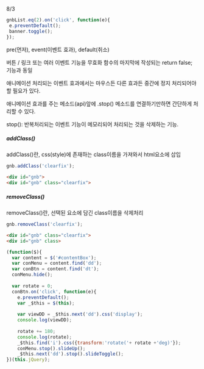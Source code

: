 8/3 

```javascript
gnbList.eq(2).on('click', function(e){
 e.preventDefault();
 banner.toggle();
});
```

pre(먼저), event(이벤트 효과), default(취소)

버튼 / 링크 또는 여러 이벤트 기능을 무효화
함수의 마지막에 작성되는 return false; 기능과 동일



애니메이션 처리되는 이벤트 효과에서는 마우스든 다른 효과든 중간에 정지 처리되어야 할 필요가 있다.

애니메이션 효과를 주는 메소드(api)앞에 .stop() 메소드를 연결하기만하면 간단하게 처리할 수 있다.

stop(): 반복처리되는 이벤트 기능이 메모리되어 처리되는 것을 삭제하는 기능.



##### addClass()

addClass()란, css(style)에 존재하는 class이름을 가져와서 html요소에 삽입

```javascript
gnb.addClass('clearfix');
```

```html
<div id="gnb">
<div id="gnb" class="clearfix">
```



##### removeClass()

removeClass()란, 선택된 요소에 담긴 class이름을 삭제처리

```javascript
gnb.removeClass('clearfix');
```

```html
<div id="gnb" class="clearfix">
<div id="gnb" class>
```



```javascript
(function($){
  var content = $('#contentBox');
  var conMenu = content.find('dd');
  var conBtn = content.find('dt');
  conMenu.hide();
  
  var rotate = 0;
  conBtn.on('click', function(e){
    e.preventDefault();
    var _$this = $(this);
    
    var viewDD = _$this.next('dd').css('display');
    console.log(viewDD);
    
    rotate += 180;
    console.log(rotate);
    _$this.find('i').css({transform:'rotate('+ rotate +'deg)'});
    conMenu.stop().slideUp();
    _$this.next('dd').stop().slideToggle();
})(this.jQuery);
```

